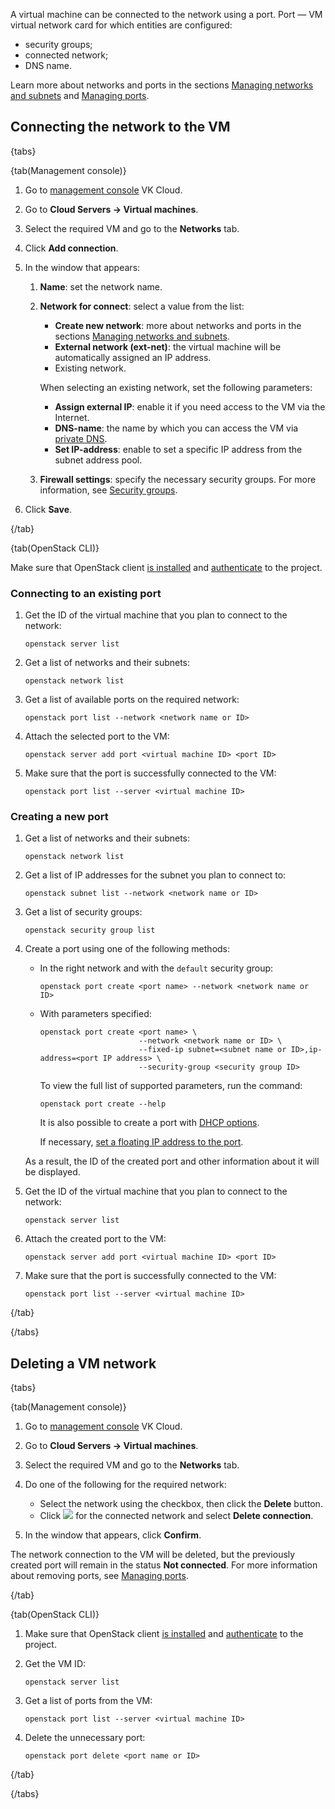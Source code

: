 A virtual machine can be connected to the network using a port. Port — VM virtual network card for which entities are configured:

- security groups;
- connected network;
- DNS name.

Learn more about networks and ports in the sections [Managing networks and subnets](/en/networks/vnet/instructions/net) and [Managing ports](/en/networks/vnet/instructions/ports).

## Connecting the network to the VM

{tabs}

{tab(Management console)}

1. Go to [management console](https://msk.cloud.vk.com/app/en) VK Cloud.
2. Go to **Cloud Servers → Virtual machines**.
3. Select the required VM and go to the **Networks** tab.
4. Click **Add connection**.
5. In the window that appears:

   1. **Name**: set the network name.
   2. **Network for connect**: select a value from the list:

      - **Create new network**: more about networks and ports in the sections [Managing networks and subnets](/en/networks/vnet/instructions/net).
      - **External network (ext-net)**: the virtual machine will be automatically assigned an IP address.
      - Existing network.

      When selecting an existing network, set the following parameters:

      - **Assign external IP**: enable it if you need access to the VM via the Internet.
      - **DNS-name**: the name by which you can access the VM via [private DNS](/en/networks/dns/private-dns).
      - **Set IP-address**: enable to set a specific IP address from the subnet address pool.

   3. **Firewall settings**: specify the necessary security groups. For more information, see [Security groups](/en/networks/vnet/instructions/secgroups).

7. Click **Save**.

{/tab}

{tab(OpenStack CLI)}

Make sure that OpenStack client [is installed](/en/tools-for-using-services/cli/openstack-cli#1_install_the_openstack_client) and [authenticate](/en/tools-for-using-services/cli/openstack-cli#3_complete_authentication) to the project.

### Connecting to an existing port

1. Get the ID of the virtual machine that you plan to connect to the network:

   ```console
   openstack server list
   ```

1. Get a list of networks and their subnets:

   ```console
   openstack network list
   ```

1. Get a list of available ports on the required network:

   ```console
   openstack port list --network <network name or ID>
   ```

1. Attach the selected port to the VM:

   ```console
   openstack server add port <virtual machine ID> <port ID>
   ```

1. Make sure that the port is successfully connected to the VM:

   ```console
   openstack port list --server <virtual machine ID>
   ```

### Creating a new port

1. Get a list of networks and their subnets:

   ```console
   openstack network list
   ```

1. Get a list of IP addresses for the subnet you plan to connect to:

   ```console
   openstack subnet list --network <network name or ID>
   ```

1. Get a list of security groups:

   ```console
   openstack security group list
   ```

1. Create a port using one of the following methods:

   - In the right network and with the `default` security group:

      ```console
      openstack port create <port name> --network <network name or ID>
      ```

   - With parameters specified:

      ```console
      openstack port create <port name> \
                            --network <network name or ID> \
                            --fixed-ip subnet=<subnet name or ID>,ip-address=<port IP address> \
                            --security-group <security group ID>
      ```

      To view the full list of supported parameters, run the command:

      ```console
      openstack port create --help
      ```

      It is also possible to create a port with [DHCP options](https://github.com/Juniper/contrail-controller/wiki/Extra-DHCP-Options).

      If necessary, [set a floating IP address to the port](/en/networks/vnet/instructions/ip/floating-ip).

   As a result, the ID of the created port and other information about it will be displayed.

1. Get the ID of the virtual machine that you plan to connect to the network:

   ```console
   openstack server list
   ```

1. Attach the created port to the VM:

   ```console
   openstack server add port <virtual machine ID> <port ID>
   ```

1. Make sure that the port is successfully connected to the VM:

   ```console
   openstack port list --server <virtual machine ID>
   ```

{/tab}

{/tabs}

## Deleting a VM network

{tabs}

{tab(Management console)}

1. Go to [management console](https://msk.cloud.vk.com/app/en) VK Cloud.
2. Go to **Cloud Servers → Virtual machines**.
3. Select the required VM and go to the **Networks** tab.
4. Do one of the following for the required network:

   - Select the network using the checkbox, then click the **Delete** button.
   - Click ![ ](/en/assets/more-icon.svg "inline") for the connected network and select **Delete connection**.

5. In the window that appears, click **Confirm**.

The network connection to the VM will be deleted, but the previously created port will remain in the status **Not connected**. For more information about removing ports, see [Managing ports](/en/networks/vnet/instructions/ports).

{/tab}

{tab(OpenStack CLI)}

1. Make sure that OpenStack client [is installed](/en/tools-for-using-services/cli/openstack-cli#1_install_the_openstack_client) and [authenticate](/en/tools-for-using-services/cli/openstack-cli#3_complete_authentication) to the project.
2. Get the VM ID:

   ```console
   openstack server list
   ```

3. Get a list of ports from the VM:

   ```console
   openstack port list --server <virtual machine ID>
   ```

4. Delete the unnecessary port:

   ```console
   openstack port delete <port name or ID>
   ```

{/tab}

{/tabs}
